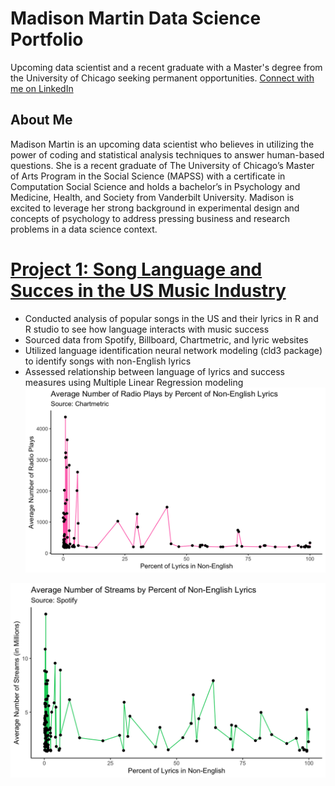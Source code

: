 # Madison Martin Data Science Portfolio 
Upcoming data scientist and a recent graduate with a Master's degree from the University of Chicago seeking permanent opportunities. 
[Connect with me on LinkedIn](https://www.linkedin.com/in/ma-martin/)

## About Me 
Madison Martin is an upcoming data scientist who believes in utilizing the power of coding and statistical analysis techniques to answer human-based questions. She is a recent graduate of The University of Chicago’s Master of Arts Program in the Social Science (MAPSS) with a certificate in Computation Social Science and holds a bachelor’s in Psychology and Medicine, Health, and Society from Vanderbilt University. Madison is excited to leverage her strong background in experimental design and concepts of psychology to address pressing business and research problems in a data science context. 

# [Project 1: Song Language and Succes in the US Music Industry](https://github.com/madison-martin8/song-language-success)
- Conducted analysis of popular songs in the US and their lyrics in R and R studio to see how language interacts with music success
- Sourced data from Spotify, Billboard, Chartmetric, and lyric websites
- Utilized language identification neural network modeling (cld3 package) to identify songs with non-English lyrics
- Assessed relationship between language of lyrics and success measures using Multiple Linear Regression modeling
![](https://github.com/madison-martin8/Madison_Martin_Portfolio/blob/main/images/average_radioplays_language.png)

![](https://github.com/madison-martin8/Madison_Martin_Portfolio/blob/main/images/average_streams_language.png)

